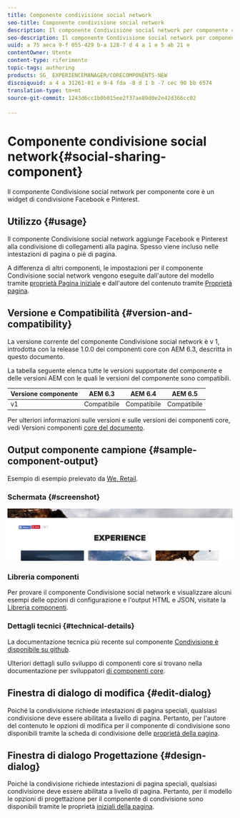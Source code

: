 ```yaml
---
title: Componente condivisione social network
seo-title: Componente condivisione social network
description: Il componente Condivisione social network per componente core è un widget di condivisione Facebook e Pinterest.
seo-description: Il componente Condivisione social network per componente core è un widget di condivisione Facebook e Pinterest.
uuid: a 75 aeca 9-f 055-429 b-a 128-7 d 4 a 1 e 5 ab 21 e
contentOwner: Utente
content-type: riferimento
topic-tags: authoring
products: SG_ EXPERIENCEMANAGER/CORECOMPONENTS-NEW
discoiquuid: a 4 a 31261-01 e 9-4 fda -8 d 1 b -7 cec 90 bb 6574
translation-type: tm+mt
source-git-commit: 1243d6cc1b0b015ee2f37ae89d0e2e42d366cc02

---
```



# Componente condivisione social network{#social-sharing-component}

Il componente Condivisione social network per componente core è un widget di condivisione Facebook e Pinterest.

## Utilizzo {#usage}

Il componente Condivisione social network aggiunge Facebook e Pinterest alla condivisione di collegamenti alla pagina. Spesso viene incluso nelle intestazioni di pagina o piè di pagina.

A differenza di altri componenti, le impostazioni per il componente Condivisione social network vengono eseguite dall&#39;autore del modello tramite [proprietà Pagina iniziale](https://helpx.adobe.com/experience-manager/6-5/sites/authoring/using/templates.html) e dall&#39;autore del contenuto tramite [Proprietà pagina](https://helpx.adobe.com/experience-manager/6-5/sites/authoring/using/editing-page-properties.html).

## Versione e Compatibilità {#version-and-compatibility}

La versione corrente del componente Condivisione social network è v 1, introdotta con la release 1.0.0 dei componenti core con AEM 6.3, descritta in questo documento.

La tabella seguente elenca tutte le versioni supportate del componente e delle versioni AEM con le quali le versioni del componente sono compatibili.

| Versione componente | AEM 6.3 | AEM 6.4 | AEM 6.5 |
|--- |--- |--- |--- |
| v1 | Compatibile | Compatibile | Compatibile |


Per ulteriori informazioni sulle versioni e sulle versioni dei componenti core, vedi Versioni componenti [core del documento](versions.md).

## Output componente campione {#sample-component-output}

Esempio di esempio prelevato da [We. Retail](https://helpx.adobe.com/experience-manager/6-5/sites/developing/using/we-retail.html).

### Schermata {#screenshot}

![](assets/chlimage_1-6.png)

### Libreria componenti

Per provare il componente Condivisione social network e visualizzare alcuni esempi delle opzioni di configurazione e l&#39;output HTML e JSON, visitate la [Libreria componenti](http://opensource.adobe.com/aem-core-wcm-components/library/social-sharing.html).

### Dettagli tecnici {#technical-details}

La documentazione tecnica più recente sul componente [Condivisione è disponibile su github](https://github.com/adobe/aem-core-wcm-components/blob/master/content/src/content/jcr_root/apps/core/wcm/components/sharing/v1/sharing).

Ulteriori dettagli sullo sviluppo di componenti core si trovano nella documentazione per sviluppatori [di componenti core](developing.md).

## Finestra di dialogo di modifica {#edit-dialog}

Poiché la condivisione richiede intestazioni di pagina speciali, qualsiasi condivisione deve essere abilitata a livello di pagina. Pertanto, per l&#39;autore del contenuto le opzioni di modifica per il componente di condivisione sono disponibili tramite la scheda di condivisione delle [proprietà della pagina](https://helpx.adobe.com/experience-manager/6-5/sites/authoring/using/editing-page-properties.html).

## Finestra di dialogo Progettazione {#design-dialog}

Poiché la condivisione richiede intestazioni di pagina speciali, qualsiasi condivisione deve essere abilitata a livello di pagina. Pertanto, per il modello le opzioni di progettazione per il componente di condivisione sono disponibili tramite le proprietà [iniziali della pagina](https://helpx.adobe.com/experience-manager/6-5/sites/authoring/using/templates.html).